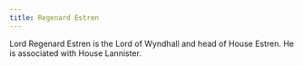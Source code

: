 ```yaml
---
title: Regenard Estren
---
```


Lord Regenard Estren is the Lord of Wyndhall and head of House Estren. He is associated with House Lannister.


